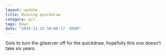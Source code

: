 ```yaml
---
layout: update
title: Running quickdraw
category: git
tags: Down
date: "2015-11-15 10:06:17 -0500"
---
```


Gots to turn the gitserver off for the quickdraw, hopefully this one doesn’t take six years.
